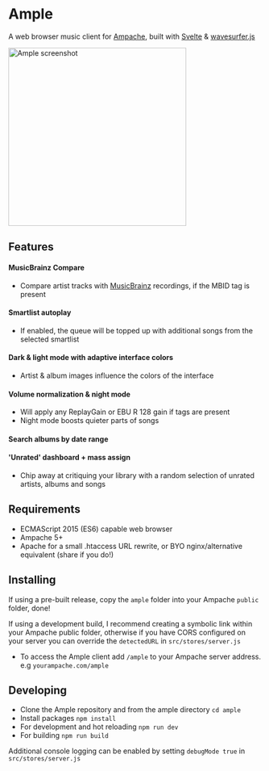 # Ample
A web browser music client for [Ampache](https://ampache.org/), built with [Svelte](https://svelte.dev/) & [wavesurfer.js](https://github.com/katspaugh/wavesurfer.js)

<img src="https://user-images.githubusercontent.com/5735900/131240725-3287abc0-2d49-4e10-b8f9-42d082355f6c.jpg" height=353 alt="Ample screenshot" />

## Features
#### MusicBrainz Compare
- Compare artist tracks with [MusicBrainz](https://musicbrainz.org/) recordings, if the MBID tag is present

#### Smartlist autoplay
- If enabled, the queue will be topped up with additional songs from the selected smartlist 

#### Dark & light mode with adaptive interface colors
- Artist & album images influence the colors of the interface

#### Volume normalization & night mode
- Will apply any ReplayGain or EBU R 128 gain if tags are present
- Night mode boosts quieter parts of songs

#### Search albums by date range

#### 'Unrated' dashboard + mass assign
- Chip away at critiquing your library with a random selection of unrated artists, albums and songs

## Requirements
- ECMAScript 2015 (ES6) capable web browser
- Ampache 5+
- Apache for a small .htaccess URL rewrite, or BYO nginx/alternative equivalent (share if you do!)

## Installing
If using a pre-built release, copy the ```ample``` folder into your Ampache ```public``` folder, done!

If using a development build, I recommend creating a symbolic link within your Ampache public folder, otherwise if you have CORS configured on your server you can override the ```detectedURL``` in ```src/stores/server.js```

- To access the Ample client add ```/ample``` to your Ampache server address. e.g ```yourampache.com/ample```

## Developing
- Clone the Ample repository and from the ample directory ```cd ample```
- Install packages ```npm install```
- For development and hot reloading ```npm run dev```
- For building ```npm run build```

Additional console logging can be enabled by setting ```debugMode true``` in ```src/stores/server.js```

